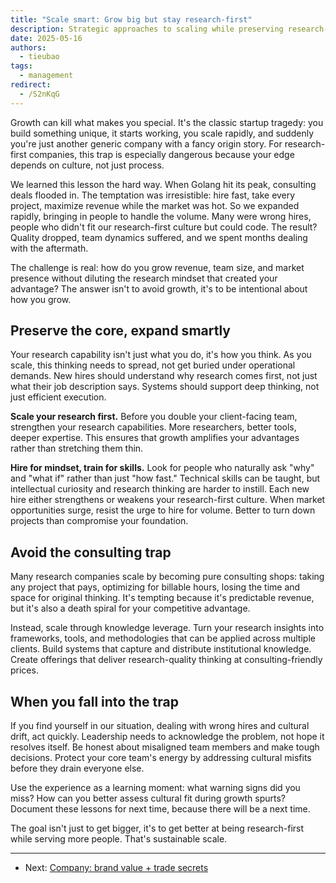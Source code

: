 ```yaml
---
title: "Scale smart: Grow big but stay research-first"
description: Strategic approaches to scaling while preserving research-first culture and capabilities. Learn how to grow without losing what made you special in the first place.
date: 2025-05-16
authors:
  - tieubao
tags:
  - management
redirect:
  - /S2nKqG
---
```


Growth can kill what makes you special. It's the classic startup tragedy: you build something unique, it starts working, you scale rapidly, and suddenly you're just another generic company with a fancy origin story. For research-first companies, this trap is especially dangerous because your edge depends on culture, not just process.

We learned this lesson the hard way. When Golang hit its peak, consulting deals flooded in. The temptation was irresistible: hire fast, take every project, maximize revenue while the market was hot. So we expanded rapidly, bringing in people to handle the volume. Many were wrong hires, people who didn't fit our research-first culture but could code. The result? Quality dropped, team dynamics suffered, and we spent months dealing with the aftermath.

The challenge is real: how do you grow revenue, team size, and market presence without diluting the research mindset that created your advantage? The answer isn't to avoid growth, it's to be intentional about how you grow.

## Preserve the core, expand smartly

Your research capability isn't just what you do, it's how you think. As you scale, this thinking needs to spread, not get buried under operational demands. New hires should understand why research comes first, not just what their job description says. Systems should support deep thinking, not just efficient execution.

**Scale your research first.** Before you double your client-facing team, strengthen your research capabilities. More researchers, better tools, deeper expertise. This ensures that growth amplifies your advantages rather than stretching them thin.

**Hire for mindset, train for skills.** Look for people who naturally ask "why" and "what if" rather than just "how fast." Technical skills can be taught, but intellectual curiosity and research thinking are harder to instill. Each new hire either strengthens or weakens your research-first culture. When market opportunities surge, resist the urge to hire for volume. Better to turn down projects than compromise your foundation.

## Avoid the consulting trap

Many research companies scale by becoming pure consulting shops: taking any project that pays, optimizing for billable hours, losing the time and space for original thinking. It's tempting because it's predictable revenue, but it's also a death spiral for your competitive advantage.

Instead, scale through knowledge leverage. Turn your research insights into frameworks, tools, and methodologies that can be applied across multiple clients. Build systems that capture and distribute institutional knowledge. Create offerings that deliver research-quality thinking at consulting-friendly prices.

## When you fall into the trap

If you find yourself in our situation, dealing with wrong hires and cultural drift, act quickly. Leadership needs to acknowledge the problem, not hope it resolves itself. Be honest about misaligned team members and make tough decisions. Protect your core team's energy by addressing cultural misfits before they drain everyone else.

Use the experience as a learning moment: what warning signs did you miss? How can you better assess cultural fit during growth spurts? Document these lessons for next time, because there will be a next time.

The goal isn't just to get bigger, it's to get better at being research-first while serving more people. That's sustainable scale.

---

- Next: [Company: brand value + trade secrets](company.md)
